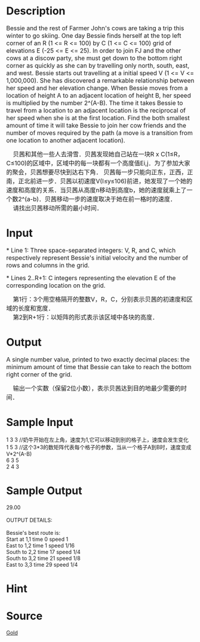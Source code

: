 
# Description

<div class="content"><p><span style="font-size: medium">Bessie and the rest of Farmer John&#39;s cows are taking a trip this winter to go skiing. One day Bessie finds herself at the top left corner of an R (1 &lt;= R &lt;= 100) by C (1 &lt;= C &lt;= 100) grid of elevations E (-25 &lt;= E &lt;= 25). In order to join FJ and the other cows at a discow party, she must get down to the bottom right corner as quickly as she can by travelling only north, south, east, and west. Bessie starts out travelling at a initial speed V (1 &lt;= V &lt;= 1,000,000). She has discovered a remarkable relationship between her speed and her elevation change. When Bessie moves from a location of height A to an adjacent location of height B, her speed is multiplied by the number 2^(A-B). The time it takes Bessie to travel from a location to an adjacent location is the reciprocal of her speed when she is at the first location. Find the both smallest amount of time it will take Bessie to join her cow friends and the number of moves required by the path (a move is a transition from one location to another adjacent location). </span></p>
<div><span style="font-size: medium">    贝茜和其他一些人去滑雪．贝茜发现她自己站在一块R x C(1≤R，C≤100)的区域中，区域中的每一块都有一个高度值Ei,j．为了参加大家的聚会，贝茜想要尽快到达右下角．</span><span style="font-size: medium"> 贝茜每一步只能向正东，正西，正南，正北前进一步．贝茜以初速度V(I≤y≤106)前</span><span style="font-size: medium">进，她发现了一个她的速度和高度的关系．当贝茜从高度n移动到高度b，她的速度就乘上了一个数2^(a-b)．贝茜移动一步的速度取决于她在前一格时的速度．</span></div>
<div><span style="font-size: medium">    请找出贝茜移动所需的最小时间．</span></div></div>

# Input

<div class="content"><p><span style="font-size: medium">* Line 1: Three space-separated integers: V, R, and C, which respectively represent Bessie&#39;s initial velocity and the number of rows and columns in the grid. </span></p>
<p><span style="font-size: medium">* Lines 2..R+1: C integers representing the elevation E of the corresponding location on the grid. </span></p>
<div><span style="font-size: medium">    第1行：3个用空格隔开的整数V，R，C，分别表示贝茜的初速度和区域的长度和宽度．</span></div>
<div><span style="font-size: medium">    第2到R+1行：以矩阵的形式表示该区域中各块的高度．</span></div></div>

# Output

<div class="content"><p><span style="font-size: medium">A single number value, printed to two exactly decimal places: the minimum amount of time that Bessie can take to reach the bottom right corner of the grid. </span></p>
<div><span style="font-size: medium">    输出一个实数（保留2位小数），表示贝茜达到目的地最少需要的时间．</span></div></div>

# Sample Input

<div class="content"><span class="sampledata">1 3 3  //奶牛开始在左上角，速度为1,它可以移动到别的格子上，速度会发生变化<br/>
1 5 3 //这个3*3的数矩阵代表每个格子的参数，当从一个格子A到B时，速度变成V*2^(A-B)<br/>
6 3 5<br/>
2 4 3<br/>
</span></div>

# Sample Output

<div class="content"><span class="sampledata">29.00<br/>
<br/>
OUTPUT DETAILS:<br/>
<br/>
Bessie&#39;s best route is:<br/>
	Start at 1,1 time  0 speed 1<br/>
	East  to 1,2 time  1 speed 1/16<br/>
	South to 2,2 time 17 speed 1/4<br/>
	South to 3,2 time 21 speed 1/8<br/>
	East  to 3,3 time 29 speed 1/4<br/>
</span></div>

# Hint

<div class="content"><p></p></div>

# Source

<div class="content"><p><a href="problemset.php?search=Gold">Gold</a></p></div>

